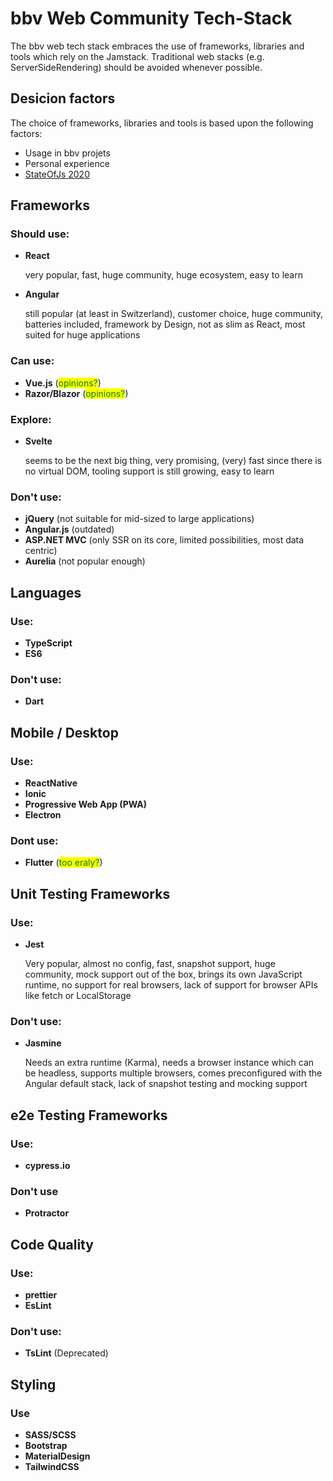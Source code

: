# bbv Web Community Tech-Stack

The bbv web tech stack embraces the use of frameworks, libraries and tools which rely on the Jamstack.
Traditional web stacks (e.g. ServerSideRendering) should be avoided whenever possible.

## Desicion factors

The choice of frameworks, libraries and tools is based upon the following factors:
- Usage in bbv projets
- Personal experience
- [StateOfJs 2020](https://2020.stateofjs.com/en-US/)


## Frameworks

### Should use:
- **React**

    very popular, fast, huge community, huge ecosystem, easy to learn

- **Angular**

    still popular (at least in Switzerland), customer choice, huge community, batteries included, framework by Design, not as slim as React, most suited for huge applications

### Can use:
- **Vue.js** (<span style="background:yellow; color: green">opinions?</span>)
- **Razor/Blazor** (<span style="background:yellow; color: green">opinions?</span>)

### Explore:
- **Svelte**

    seems to be the next big thing, very promising, (very) fast since there is no virtual DOM, tooling support is still growing, easy to learn

### Don't use:
- **jQuery** (not suitable for mid-sized to large applications)
- **Angular.js** (outdated)
- **ASP.NET MVC** (only SSR on its core, limited possibilities, most data centric)
- **Aurelia** (not popular enough)

## Languages

### Use:
- **TypeScript**
- **ES6**

### Don't use:
- **Dart**

## Mobile / Desktop

### Use:
- **ReactNative**
- **Ionic**
- **Progressive Web App (PWA)**
- **Electron**

### Dont use:
- **Flutter** (<span style="background:yellow; color: green">too eraly?</span>)


## Unit Testing Frameworks

### Use:
- **Jest**

    Very popular, almost no config, fast, snapshot support, huge community, mock support out of the box, brings its own JavaScript runtime, no support for real browsers, lack of support for browser APIs like fetch or LocalStorage

### Don't use:
- **Jasmine**

    Needs an extra runtime (Karma), needs a browser instance which can be headless, supports multiple browsers, comes preconfigured with the Angular default stack, lack of snapshot testing and mocking support


## e2e Testing Frameworks

### Use:
- **cypress.io**

### Don't use
- **Protractor**

## Code Quality

### Use:
- **prettier**
- **EsLint**

### Don't use:
- **TsLint** (Deprecated)

## Styling

### Use
- **SASS/SCSS**
- **Bootstrap**
- **MaterialDesign**
- **TailwindCSS**
